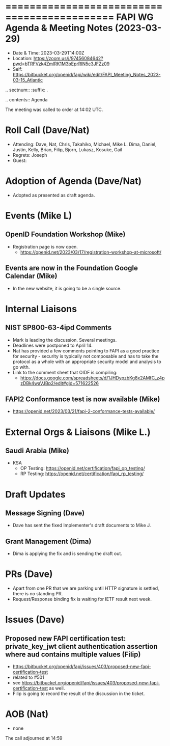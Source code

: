 ============================================
FAPI WG Agenda & Meeting Notes (2023-03-29) 
============================================
* Date & Time: 2023-03-29T14:00Z
* Location: https://zoom.us/j/97456084642?pwd=bTRFVzk4ZmlRK1M3bEprRlN5c3JFZz09
* Self: https://bitbucket.org/openid/fapi/wiki/edit/FAPI_Meeting_Notes_2023-03-15_Atlantic

.. sectnum:: 
   :suffix: .

.. contents:: Agenda

The meeting was called to order at 14:02 UTC. 

Roll Call (Dave/Nat)
======================
* Attending: Dave, Nat, Chris, Takahiko, Michael, Mike L. Dima, Daniel, Justin, Kelly, Brian, Filip, Bjorn, Lukasz, Kosuke, Gail
* Regrets: Joseph
* Guest: 

Adoption of Agenda (Dave/Nat)
================================
* Adopted as presented as draft agenda. 


Events (Mike L)
====================================================
OpenID Foundation Workshop (Mike)
---------------------------------------
* Registration page is now open. 
  * https://openid.net/2023/03/17/registration-workshop-at-microsoft/

Events are now in the Foundation Google Calendar (Mike)
------------------------------------------------------------
* In the new website, it is going to be a single source. 

Internal Liaisons
======================
NIST SP800-63-4ipd Comments
------------------------------
* Mark is leading the discussion. Several meetings. 
* Deadlines were postponed to April 14. 
* Nat has provided a few comments pointing to FAPI as a good practice for security - security is typically not composable and has to take the protocol as a whole with an appropriate security model and analysis to go with. 
* Link to the comment sheet that OIDF is compiling: 
  * https://docs.google.com/spreadsheets/d/1JHDypzbKg8x2AMfC_z4pzDBk4waVJBp2/edit#gid=571622526

FAPI2 Conformance test is now available (Mike)
-------------------------------------------------
* https://openid.net/2023/03/21/fapi-2-conformance-tests-available/

External Orgs & Liaisons (Mike L.)
============================================
Saudi Arabia (Mike)
-----------------------
* KSA
  * OP Testing: https://openid.net/certification/fapi_op_testing/
  * RP Testing: https://openid.net/certification/fapi_rp_testing/

Draft Updates
====================
Message Signing (Dave)
--------------------------
* Dave has sent the fixed Implementer's draft documents to Mike J. 

Grant Management (Dima)
--------------------------
* Dima is applying the fix and is sending the draft out. 

PRs (Dave)
===============
* Apart from one PR that we are parking until HTTP signature is settled, there is no standing PR. 
* Request/Response binding fix is waiting for IETF result next week. 


Issues (Dave)
==================
Proposed new FAPI certification test: private_key_jwt client authentication assertion where aud contains multiple values (Filip)
------------------------------------------------------------------------------------------------------------------------------------------------
* https://bitbucket.org/openid/fapi/issues/403/proposed-new-fapi-certification-test
* related to #501
* see https://bitbucket.org/openid/fapi/issues/403/proposed-new-fapi-certification-test as well. 
* Filip is going to record the result of the discussion in the ticket. 



AOB (Nat)
=============
* none

The call adjourned at 14:59